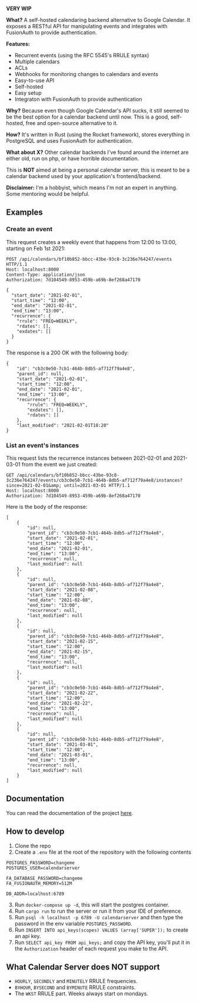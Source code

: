 **VERY WIP**

**What?** A self-hosted calendaring backend alternative to Google Calendar. It exposes a RESTful API for manipulating events and integrates with FusionAuth to provide authentication.

**Features:**
- Recurrent events (using the RFC 5545's RRULE syntax)
- Multiple calendars
- ACLs
- Webhooks for monitoring changes to calendars and events
- Easy-to-use API
- Self-hosted
- Easy setup
- Integraton with FusionAuth to provide authentication

**Why?** Because even though Google Calendar's API sucks, it still seemed to be the best option for a calendar backend until now. This is a good, self-hosted, free and open-source alternative to it.

**How?** It's written in Rust (using the Rocket framework), stores everything in PostgreSQL and uses FusionAuth for authentication.

**What about X?** Other calendar backends I've found around the internet are either old, run on php, or have horrible documentation.

This is **NOT** aimed at being a personal calendar server, this is meant to be a calendar backend used by your application's frontend/backend.

**Disclaimer:** I'm a hobbyist, which means I'm not an expert in anything. Some mentoring would be helpful.

## Examples

### Create an event

This request creates a weekly event that happens from 12:00 to 13:00, starting on Feb 1st 2021:
```http
POST /api/calendars/bf10b852-bbcc-43be-93c8-3c236e764247/events HTTP/1.1
Host: localhost:8000
Content-Type: application/json
Authorization: 7d104549-8953-459b-a69b-8ef268a47170

{
  "start_date": "2021-02-01",
  "start_time": "12:00",
  "end_date": "2021-02-01",
  "end_time": "13:00",
  "recurrence": {
    "rrule": "FREQ=WEEKLY",
    "rdates": [],
  	"exdates": []
  }
}
```

The response is a 200 OK with the following body:
```http
{
    "id": "cb3c0e50-7cb1-464b-8db5-af712f79a4e8",
    "parent_id": null,
    "start_date": "2021-02-01",
    "start_time": "12:00",
    "end_date": "2021-02-01",
    "end_time": "13:00",
    "recurrence": {
        "rrule": "FREQ=WEEKLY",
        "exdates": [],
        "rdates": []
    },
    "last_modified": "2021-02-01T18:20"
}
```

### List an event's instances

This request lists the recurrence instances between 2021-02-01 and 2021-03-01 from the event we just created:
```http
GET /api/calendars/bf10b852-bbcc-43be-93c8-3c236e764247/events/cb3c0e50-7cb1-464b-8db5-af712f79a4e8/instances?since=2021-02-01&amp; until=2021-03-01 HTTP/1.1
Host: localhost:8000
Authorization: 7d104549-8953-459b-a69b-8ef268a47170
```

Here is the body of the response:
```http
[
    {
        "id": null,
        "parent_id": "cb3c0e50-7cb1-464b-8db5-af712f79a4e8",
        "start_date": "2021-02-01",
        "start_time": "12:00",
        "end_date": "2021-02-01",
        "end_time": "13:00",
        "recurrence": null,
        "last_modified": null
    },
    {
        "id": null,
        "parent_id": "cb3c0e50-7cb1-464b-8db5-af712f79a4e8",
        "start_date": "2021-02-08",
        "start_time": "12:00",
        "end_date": "2021-02-08",
        "end_time": "13:00",
        "recurrence": null,
        "last_modified": null
    },
    {
        "id": null,
        "parent_id": "cb3c0e50-7cb1-464b-8db5-af712f79a4e8",
        "start_date": "2021-02-15",
        "start_time": "12:00",
        "end_date": "2021-02-15",
        "end_time": "13:00",
        "recurrence": null,
        "last_modified": null
    },
    {
        "id": null,
        "parent_id": "cb3c0e50-7cb1-464b-8db5-af712f79a4e8",
        "start_date": "2021-02-22",
        "start_time": "12:00",
        "end_date": "2021-02-22",
        "end_time": "13:00",
        "recurrence": null,
        "last_modified": null
    },
    {
        "id": null,
        "parent_id": "cb3c0e50-7cb1-464b-8db5-af712f79a4e8",
        "start_date": "2021-03-01",
        "start_time": "12:00",
        "end_date": "2021-03-01",
        "end_time": "13:00",
        "recurrence": null,
        "last_modified": null
    }
]
```

## Documentation

You can read the documentation of the project [here](./docs).

## How to develop

1. Clone the repo
2. Create a `.env` file at the root of the repository with the following contents
```
POSTGRES_PASSWORD=changeme
POSTGRES_USER=calendarserver

FA_DATABASE_PASSWORD=changeme
FA_FUSIONAUTH_MEMORY=512M

DB_ADDR=localhost:6789
```
3. Run `docker-compose up -d`, this will start the postgres container.
4. Run `cargo run` to run the server or run it from your IDE of preference.
5. Run `psql -h localhost -p 6789 -U calendarserver` and then type the password in the env variable `POSTGRES_PASSWORD`.
6. Run `INSERT INTO api_keys(scopes) VALUES (array['SUPER']);` to create an api key.
7. Run `SELECT api_key FROM api_keys;` and copy the API key, you'll put it in the `Authorization` header of
each request you make to the API.

## What Calendar Server does **NOT** support

- `HOURLY`, `SECONDLY` and `MINUTELY` RRULE frequencies.
- `BYHOUR`, `BYSECOND` and `BYMINUTE` RRULE constraints.
- The `WKST` RRULE part. Weeks always start on mondays.